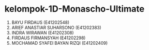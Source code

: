# kelompok-1D-Monascho-Ultimate

1)	BAYU FIRDAUS (E41202548) 
2)	ARIEF ANASTIAR SUHARSONO (E41202383)
3)	INDRA WIRAWAN (E41202308)
4)	FIRDAUS FIRMANSYAH (E41202298)
5)	MOCHAMAD SYAFEI BAYAN RIZQI (E41202409)
